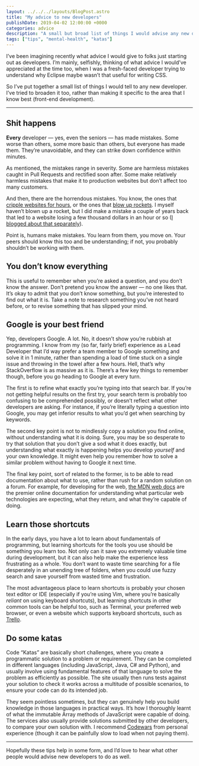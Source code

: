 ```yaml
---
layout: ../../../layouts/BlogPost.astro
title: "My advice to new developers"
publishDate: 2019-04-02 12:00:00 +0000
categories: advice
description: "A small but broad list of things I would advise any new developer."
tags: ["tips", "mental-health", "katas"]
---
```


I’ve been imagining recently what advice I would give to folks just starting out as developers. I’m mainly, selfishly, thinking of what advice I would’ve appreciated at the time too, when I was a fresh-faced developer trying to understand why Eclipse maybe wasn’t that useful for writing CSS.

So I’ve put together a small list of things I would tell to any new developer. I’ve tried to broaden it too, rather than making it specific to the area that I know best (front-end development).

---

## Shit happens

**Every** developer — yes, even the seniors — has made mistakes. Some worse than others, some more basic than others, but everyone has made them. They’re unavoidable, and they can strike down confidence within minutes.

As mentioned, the mistakes range in severity. Some are harmless mistakes caught in Pull Requests and rectified soon after. Some make relatively harmless mistakes that make it to production websites but don’t affect too many customers.

And then, there are the horrendous mistakes. You know, the ones that [cripple websites for hours](https://www.recode.net/2017/3/2/14792636/amazon-aws-internet-outage-cause-human-error-incorrect-command), or the ones that [blow up rockets](https://www.wired.com/2009/07/dayintech-0722/). I myself haven’t blown up a rocket, but I did make a mistake a couple of years back that led to a website losing a few thousand dollars in an hour or so ([I blogged about that separately](/posts/2019/shit-happens)).

Point is, humans make mistakes. You learn from them, you move on. Your peers should know this too and be understanding; if not, you probably shouldn’t be working with them.

## You don’t know everything

This is useful to remember when you’re asked a question, and you don’t know the answer. Don’t pretend you know the answer — no one likes that. It’s okay to admit that you don’t know something, but you’re interested to find out what it is. Take a note to research something you’ve not heard before, or to revise something that has slipped your mind.

## Google is your best friend

Yep, developers Google. A lot. No, it doesn’t show you’re rubbish at programming. I know from my (so far, fairly brief) experience as a Lead Developer that I’d way prefer a team member to Google something and solve it in 1 minute, rather than spending a load of time stuck on a single issue and throwing in the towel after a few hours. Hell, that’s why StackOverflow is as massive as it is. There’s a few key things to remember though, before you go heading to Google at every turn.

The first is to refine what exactly you’re typing into that search bar. If you’re not getting helpful results on the first try, your search term is probably too confusing to be comprehended possibly, or doesn’t reflect what other developers are asking. For instance, if you’re literally typing a question into Google, you may get inferior results to what you’d get when searching by keywords.

The second key point is not to mindlessly copy a solution you find online, without understanding what it is doing. Sure, you may be so desperate to try that solution that you don’t give a sod what it does exactly, but understanding what exactly is happening helps you develop _yourself_ and your own knowledge. It might even help you remember how to solve a similar problem without having to Google it next time.

The final key point, sort of related to the former, is to be able to read documentation about what to use, rather than rush for a random solution on a forum. For example, for developing for the web, [the MDN web docs](https://developer.mozilla.org/) are the premier online documentation for understanding what particular web technologies are expecting, what they return, and what they’re capable of doing.

## Learn those shortcuts

In the early days, you have a lot to learn about fundamentals of programming, but learning shortcuts for the tools you use should be something you learn too. Not only can it save you extremely valuable time during development, but it can also help make the experience less frustrating as a whole. You don’t want to waste time searching for a file desperately in an unending tree of folders, when you could use fuzzy search and save yourself from wasted time and frustration.

The most advantageous place to learn shortcuts is probably your chosen text editor or IDE (especially if you’re using Vim, where you’re basically _reliant_ on using keyboard shortcuts), but learning shortcuts in other common tools can be helpful too, such as Terminal, your preferred web browser, or even a website which supports keyboard shortcuts, such as [Trello](https://trello.com/).

## Do some katas

Code “Katas” are basically short challenges, where you create a programmatic solution to a problem or requirement. They can be completed in different languages (including JavaScript, Java, C# and Python), and usually involve using fundamental features of that language to solve the problem as efficiently as possible. The site usually then runs tests against your solution to check it works across a multitude of possible scenarios, to ensure your code can do its intended job.

They seem pointless sometimes, but they can genuinely help you build knowledge in those languages in practical ways. It’s how I thoroughly learnt of what the immutable Array methods of JavaScript were capable of doing. The services also usually provide solutions submitted by other developers, to compare your own solution with. I recommend [Codewars](https://www.codewars.com/) from personal experience (though it can be painfully slow to load when not paying them).

---

Hopefully these tips help in some form, and I’d love to hear what other people would advise new developers to do as well.
